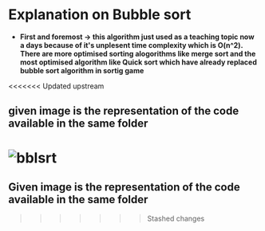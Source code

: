 # Explanation on Bubble sort
- **First and foremost -> this algorithm just used as a teaching topic now a days because of it's unplesent time complexity which is O(n^2). There are more optimised sorting alogorithms like merge sort and the most optimised algorithm like Quick sort which have already replaced bubble sort algorithm in sortig game**

<<<<<<< Updated upstream
## given image is the representation of the code available in the same folder
![bblsrt](https://user-images.githubusercontent.com/54584388/220196511-86c828df-57c8-46be-99af-0cbd897d5a1d.jpeg)
=======
## Given image is the representation of the code available in the same folder
>>>>>>> Stashed changes
